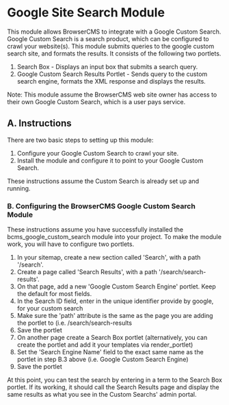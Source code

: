 # Google Site Search Module

This module allows BrowserCMS to integrate with a Google Custom Search. Google Custom Search is a search product,
which can be configured to crawl your website(s). This module submits queries to the google custom search site, and formats the results.
It consists of the following two portlets.

1. Search Box - Displays an input box that submits a search query.
2. Google Custom Search Results Portlet - Sends query to the custom search engine, formats the XML response and displays the results.

Note: This module assume the BrowserCMS web site owner has access to their own Google Custom Search, which is a user pays service.

## A. Instructions
There are two basic steps to setting up this module:

1. Configure your Google Custom Search to crawl your site.
2. Install the module and configure it to point to your Google Custom Search.

These instructions assume the Custom Search is already set up and running.

### B. Configuring the BrowserCMS Google Custom Search Module
These instructions assume you have successfully installed the bcms_google_custom_search module into your project. To make
the module work, you will have to configure two portlets.

1. In your sitemap, create a new section called 'Search', with a path '/search'.
2. Create a page called 'Search Results', with a path '/search/search-results'.
3. On that page, add a new 'Google Custom Search Engine' portlet. Keep the default for most fields.
4. In the Search ID field, enter in the unique identifier provide by google, for your custom search
7. Make sure the 'path' attribute is the same as the page you are adding  the portlet to (i.e. /search/search-results
8. Save the portlet
9. On another page create a Search Box portlet (alternatively, you can create the portlet and add it your templates via render_portlet)
10. Set the 'Search Engine Name' field to the exact same name as the portlet in step B.3 above (i.e. Google Custom Search Engine)
11. Save the portlet

At this point, you can test the search by entering in a term to the Search Box portlet. If its working, it should call
the Search Results page and display the same results as what you see in the Custom Searchs' admin portal.